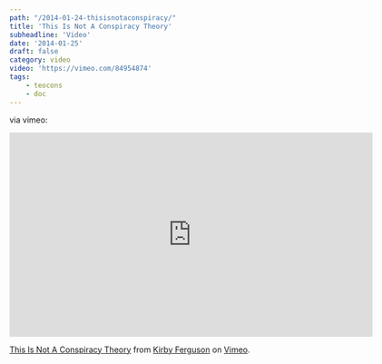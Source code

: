 ```yaml
---
path: "/2014-01-24-thisisnotaconspiracy/"
title: 'This Is Not A Conspiracy Theory'
subheadline: 'Video'
date: '2014-01-25'
draft: false
category: video
video: 'https://vimeo.com/84954874'
tags: 
    - teocons
    - doc
---
```


via vimeo:

<iframe src="https://player.vimeo.com/video/84954874" width="640" height="360" frameborder="0" webkitallowfullscreen mozallowfullscreen allowfullscreen></iframe>
<p><a href="https://vimeo.com/84954874">This Is Not A Conspiracy Theory</a> from <a href="https://vimeo.com/kirbyferguson">Kirby Ferguson</a> on <a href="https://vimeo.com">Vimeo</a>.</p>